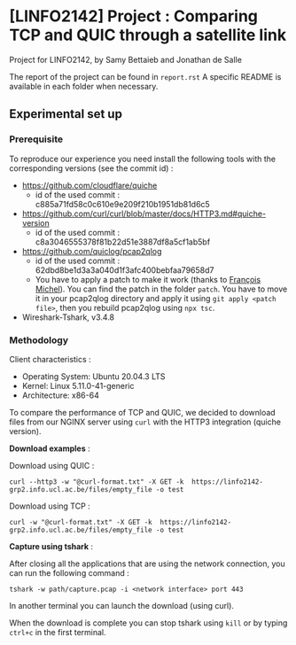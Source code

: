# \[LINFO2142\] Project : Comparing TCP and QUIC through a satellite link
Project for LINFO2142, by Samy Bettaieb and Jonathan de Salle

The report of the project can be found in `report.rst`
A specific README is available in each folder when necessary.
## Experimental set up

### Prerequisite
To reproduce our experience you need install the following tools with the corresponding versions (see the commit id) :
* https://github.com/cloudflare/quiche
    - id of the used commit : c885a71fd58c0c610e9e209f210b1951db81d6c5
* https://github.com/curl/curl/blob/master/docs/HTTP3.md#quiche-version
    - id of the used commit : c8a3046555378f81b22d51e3887df8a5cf1ab5bf
* https://github.com/quiclog/pcap2qlog 
    - id of the used commit : 62dbd8be1d3a3a040d1f3afc400bebfaa79658d7
    - You have to apply a patch to make it work (thanks to [François Michel](https://github.com/francoismichel)). You can find the patch in the folder `patch`. You have to move it in your pcap2qlog directory and apply it using `git apply <patch file>`, then you rebuild pcap2qlog using `npx tsc`.
* Wireshark-Tshark, v3.4.8
### Methodology

Client characteristics :
* Operating System: Ubuntu 20.04.3 LTS
* Kernel: Linux 5.11.0-41-generic
* Architecture: x86-64

To compare the performance of TCP and QUIC, we decided to download files from our NGINX server using `curl` with the HTTP3 integration (quiche version).

**Download examples** : 

Download using QUIC : 
```
curl --http3 -w "@curl-format.txt" -X GET -k  https://linfo2142-grp2.info.ucl.ac.be/files/empty_file -o test
```

Download using TCP : 
```
curl -w "@curl-format.txt" -X GET -k  https://linfo2142-grp2.info.ucl.ac.be/files/empty_file -o test
```

**Capture using tshark** :

After closing all the applications that are using the network connection, you can run the following command :

```
tshark -w path/capture.pcap -i <network interface> port 443
```

In another terminal you can launch the download (using curl).

When the download is complete you can stop tshark using `kill` or by typing `ctrl+c` in the first terminal.
